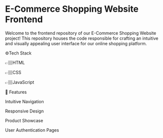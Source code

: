 # E-Commerce Shopping Website Frontend

Welcome to the frontend repository of our E-Commerce Shopping Website project! This repository houses the code responsible for crafting an intuitive and visually appealing user interface for our online shopping platform.

⚙️Tech Stack

👉🏽HTML

👉🏽CSS

👉🏽JavaScript


🔋 Features

Intuitive Navigation

Responsive Design

Product Showcase

User Authentication Pages


